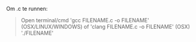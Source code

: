 Om .c te runnen:
  > Open terminal/cmd
  > 'gcc FILENAME.c -o FILENAME' (OSX/LINUX/WINDOWS) of 'clang FILENAME.c -o FILENAME' (OSX)
  > './FILENAME'
